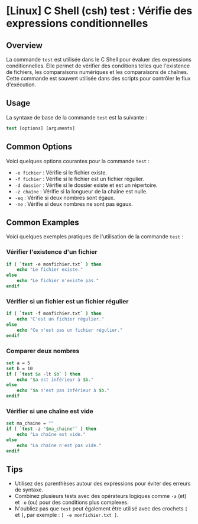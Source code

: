 # [Linux] C Shell (csh) test : Vérifie des expressions conditionnelles

## Overview
La commande `test` est utilisée dans le C Shell pour évaluer des expressions conditionnelles. Elle permet de vérifier des conditions telles que l'existence de fichiers, les comparaisons numériques et les comparaisons de chaînes. Cette commande est souvent utilisée dans des scripts pour contrôler le flux d'exécution.

## Usage
La syntaxe de base de la commande `test` est la suivante :

```csh
test [options] [arguments]
```

## Common Options
Voici quelques options courantes pour la commande `test` :

- `-e fichier` : Vérifie si le fichier existe.
- `-f fichier` : Vérifie si le fichier est un fichier régulier.
- `-d dossier` : Vérifie si le dossier existe et est un répertoire.
- `-z chaîne` : Vérifie si la longueur de la chaîne est nulle.
- `-eq` : Vérifie si deux nombres sont égaux.
- `-ne` : Vérifie si deux nombres ne sont pas égaux.

## Common Examples
Voici quelques exemples pratiques de l'utilisation de la commande `test` :

### Vérifier l'existence d'un fichier
```csh
if ( `test -e monfichier.txt` ) then
    echo "Le fichier existe."
else
    echo "Le fichier n'existe pas."
endif
```

### Vérifier si un fichier est un fichier régulier
```csh
if ( `test -f monfichier.txt` ) then
    echo "C'est un fichier régulier."
else
    echo "Ce n'est pas un fichier régulier."
endif
```

### Comparer deux nombres
```csh
set a = 5
set b = 10
if ( `test $a -lt $b` ) then
    echo "$a est inférieur à $b."
else
    echo "$a n'est pas inférieur à $b."
endif
```

### Vérifier si une chaîne est vide
```csh
set ma_chaine = ""
if ( `test -z "$ma_chaine"` ) then
    echo "La chaîne est vide."
else
    echo "La chaîne n'est pas vide."
endif
```

## Tips
- Utilisez des parenthèses autour des expressions pour éviter des erreurs de syntaxe.
- Combinez plusieurs tests avec des opérateurs logiques comme `-a` (et) et `-o` (ou) pour des conditions plus complexes.
- N'oubliez pas que `test` peut également être utilisé avec des crochets `[` et `]`, par exemple : `[ -e monfichier.txt ]`.